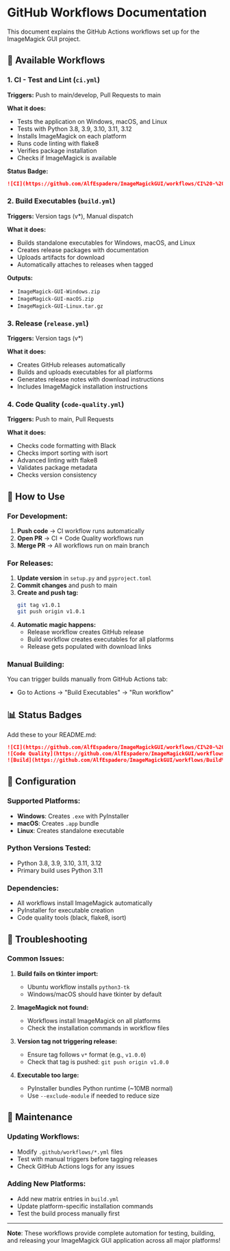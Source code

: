 # GitHub Workflows Documentation

This document explains the GitHub Actions workflows set up for the ImageMagick GUI project.

## 🔄 **Available Workflows**

### 1. **CI - Test and Lint** (`ci.yml`)
**Triggers:** Push to main/develop, Pull Requests to main

**What it does:**
- Tests the application on Windows, macOS, and Linux
- Tests with Python 3.8, 3.9, 3.10, 3.11, 3.12
- Installs ImageMagick on each platform
- Runs code linting with flake8
- Verifies package installation
- Checks if ImageMagick is available

**Status Badge:**
```markdown
![CI](https://github.com/AlfEspadero/ImageMagickGUI/workflows/CI%20-%20Test%20and%20Lint/badge.svg)
```

### 2. **Build Executables** (`build.yml`)
**Triggers:** Version tags (v*), Manual dispatch

**What it does:**
- Builds standalone executables for Windows, macOS, and Linux
- Creates release packages with documentation
- Uploads artifacts for download
- Automatically attaches to releases when tagged

**Outputs:**
- `ImageMagick-GUI-Windows.zip`
- `ImageMagick-GUI-macOS.zip`  
- `ImageMagick-GUI-Linux.tar.gz`

### 3. **Release** (`release.yml`)
**Triggers:** Version tags (v*)

**What it does:**
- Creates GitHub releases automatically
- Builds and uploads executables for all platforms
- Generates release notes with download instructions
- Includes ImageMagick installation instructions

### 4. **Code Quality** (`code-quality.yml`)
**Triggers:** Push to main, Pull Requests

**What it does:**
- Checks code formatting with Black
- Checks import sorting with isort
- Advanced linting with flake8
- Validates package metadata
- Checks version consistency

## 🚀 **How to Use**

### **For Development:**
1. **Push code** → CI workflow runs automatically
2. **Open PR** → CI + Code Quality workflows run
3. **Merge PR** → All workflows run on main branch

### **For Releases:**
1. **Update version** in `setup.py` and `pyproject.toml`
2. **Commit changes** and push to main
3. **Create and push tag:**
   ```bash
   git tag v1.0.1
   git push origin v1.0.1
   ```
4. **Automatic magic happens:**
   - Release workflow creates GitHub release
   - Build workflow creates executables for all platforms
   - Release gets populated with download links

### **Manual Building:**
You can trigger builds manually from GitHub Actions tab:
- Go to Actions → "Build Executables" → "Run workflow"

## 📊 **Status Badges**

Add these to your README.md:

```markdown
![CI](https://github.com/AlfEspadero/ImageMagickGUI/workflows/CI%20-%20Test%20and%20Lint/badge.svg)
![Code Quality](https://github.com/AlfEspadero/ImageMagickGUI/workflows/Code%20Quality/badge.svg)
![Build](https://github.com/AlfEspadero/ImageMagickGUI/workflows/Build%20Executables/badge.svg)
```

## 🔧 **Configuration**

### **Supported Platforms:**
- **Windows**: Creates `.exe` with PyInstaller
- **macOS**: Creates `.app` bundle  
- **Linux**: Creates standalone executable

### **Python Versions Tested:**
- Python 3.8, 3.9, 3.10, 3.11, 3.12
- Primary build uses Python 3.11

### **Dependencies:**
- All workflows install ImageMagick automatically
- PyInstaller for executable creation
- Code quality tools (black, flake8, isort)

## 🐛 **Troubleshooting**

### **Common Issues:**

1. **Build fails on tkinter import:**
   - Ubuntu workflow installs `python3-tk`
   - Windows/macOS should have tkinter by default

2. **ImageMagick not found:**
   - Workflows install ImageMagick on all platforms
   - Check the installation commands in workflow files

3. **Version tag not triggering release:**
   - Ensure tag follows `v*` format (e.g., `v1.0.0`)
   - Check that tag is pushed: `git push origin v1.0.0`

4. **Executable too large:**
   - PyInstaller bundles Python runtime (~10MB normal)
   - Use `--exclude-module` if needed to reduce size

## 📝 **Maintenance**

### **Updating Workflows:**
- Modify `.github/workflows/*.yml` files
- Test with manual triggers before tagging releases
- Check GitHub Actions logs for any issues

### **Adding New Platforms:**
- Add new matrix entries in `build.yml`
- Update platform-specific installation commands
- Test the build process manually first

---

**Note**: These workflows provide complete automation for testing, building, and releasing your ImageMagick GUI application across all major platforms!